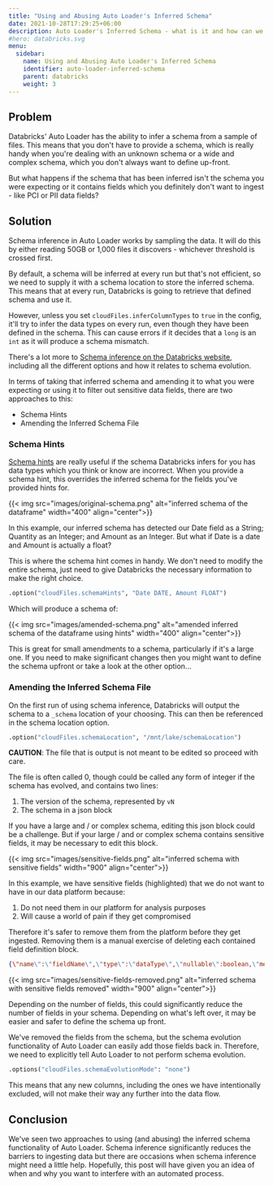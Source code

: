 ```yaml
---
title: "Using and Abusing Auto Loader's Inferred Schema"
date: 2021-10-28T17:29:25+06:00
description: Auto Loader's Inferred Schema - what is it and how can we amend it
#hero: databricks.svg
menu:
  sidebar:
    name: Using and Abusing Auto Loader's Inferred Schema
    identifier: auto-loader-inferred-schema
    parent: databricks
    weight: 3
---
```


## Problem

Databricks' Auto Loader has the ability to infer a schema from a sample of files. This means that you don't have to provide a schema, which is really handy when you're dealing with an unknown schema or a wide and complex schema, which you don't always want to define up-front.

But what happens if the schema that has been inferred isn't the schema you were expecting or it contains fields which you definitely don't want to ingest - like PCI or PII data fields?

## Solution

Schema inference in Auto Loader works by sampling the data. It will do this by either reading 50GB or 1,000 files it discovers - whichever threshold is crossed first.

By default, a schema will be inferred at every run but that's not efficient, so we need to supply it with a schema location to store the inferred schema. This means that at every run, Databricks is going to retrieve that defined schema and use it.

However, unless you set `cloudFiles.inferColumnTypes` to `true` in the config, it'll try to infer the data types on every run, even though they have been defined in the schema. This can cause errors if it decides that a `long` is an `int` as it will produce a schema mismatch.

There's a lot more to [Schema inference on the Databricks website](https://docs.databricks.com/spark/latest/structured-streaming/auto-loader-schema.html), including all the different options and how it relates to schema evolution.

In terms of taking that inferred schema and amending it to what you were expecting or using it to filter out sensitive data fields, there are two approaches to this:

- Schema Hints
- Amending the Inferred Schema File

### Schema Hints

[Schema hints](https://docs.databricks.com/spark/latest/structured-streaming/auto-loader-schema.html#schema-hints) are really useful if the schema Databricks infers for you has data types which you think or know are incorrect. When you provide a schema hint, this overrides the inferred schema for the fields you've provided hints for.

{{< img src="images/original-schema.png" alt="inferred schema of the dataframe" width="400" align="center">}}

In this example, our inferred schema has detected our Date field as a String; Quantity as an Integer; and Amount as an Integer. But what if Date is a date and Amount is actually a float?

This is where the schema hint comes in handy. We don't need to modify the entire schema, just need to give Databricks the necessary information to make the right choice.

```python
.option("cloudFiles.schemaHints", "Date DATE, Amount FLOAT")
```

Which will produce a schema of:

{{< img src="images/amended-schema.png" alt="amended inferred schema of the dataframe using hints" width="400" align="center">}}

This is great for small amendments to a schema, particularly if it's a large one. If you need to make significant changes then you might want to define the schema upfront or take a look at the other option...

### Amending the Inferred Schema File

On the first run of using schema inference, Databricks will output the schema to a `_schema` location of your choosing. This can then be referenced in the schema location option.

```python
.option("cloudFiles.schemaLocation", "/mnt/lake/schemaLocation")
```

**CAUTION**: The file that is output is not meant to be edited so proceed with care.

The file is often called 0, though could be called any form of integer if the schema has evolved, and contains two lines:

1. The version of the schema, represented by `vN`
2. The schema in a json block

If you have a large and / or complex schema, editing this json block could be a challenge. But if your large / and or complex schema contains sensitive fields, it may be necessary to edit this block.

{{< img src="images/sensitive-fields.png" alt="inferred schema with sensitive fields" width="900" align="center">}}

In this example, we have sensitive fields (highlighted) that we do not want to have in our data platform because:

1. Do not need them in our platform for analysis purposes
2. Will cause a world of pain if they get compromised

Therefore it's safer to remove them from the platform before they get ingested. Removing them is a manual exercise of deleting each contained field definition block.

```json
{\"name\":\"fieldName\",\"type\":\"dataType\",\"nullable\":boolean,\"metadata\":{}}
```

{{< img src="images/sensitive-fields-removed.png" alt="inferred schema with sensitive fields removed" width="900" align="center">}}

Depending on the number of fields, this could significantly reduce the number of fields in your schema. Depending on what's left over, it may be easier and safer to define the schema up front.

We've removed the fields from the schema, but the schema evolution functionality of Auto Loader can easily add those fields back in. Therefore, we need to explicitly tell Auto Loader to not perform schema evolution.

```python
.options("cloudFiles.schemaEvolutionMode": "none")
```

This means that any new columns, including the ones we have intentionally excluded, will not make their way any further into the data flow.

## Conclusion

We've seen two approaches to using (and abusing) the inferred schema functionality of Auto Loader. Schema inference significantly reduces the barriers to ingesting data but there are occasions when schema inference might need a little help. Hopefully, this post will have given you an idea of when and why you want to interfere with an automated process.
